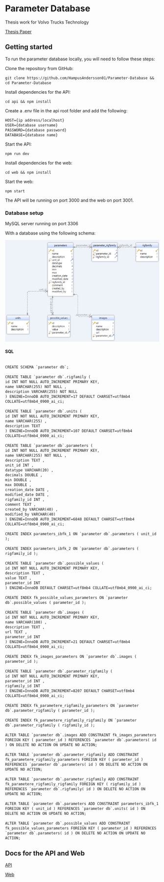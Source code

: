 # Parameter Database

Thesis work for Volvo Trucks Technology

[Thesis Paper](Thesis_Paper.md)

## Getting started

To run the parameter database locally, you will need to follow these steps:

Clone the repository from GitHub:

```
git clone https://github.com/HampusAndersson01/Parameter-Database && cd Parameter-Database
```

Install dependencies for the API:

```
cd api && npm install
```

Create a .env file in the api root folder and add the following:

```
HOST={ip address/localhost}
USER={database username}
PASSWORD={database password}
DATABASE={database name}
```

Start the API:

```
npm run dev
```

Install dependencies for the web:

```
cd web && npm install
```

Start the web:

```
npm start
```

The API will be running on port 3000 and the web on port 3001.


### Database setup

MySQL server running on port 3306

With a database using the following schema:

![Database schema](images/schema.png)

#### SQL

```

CREATE SCHEMA `parameter db`;

CREATE TABLE `parameter db`.rigfamily (
id INT NOT NULL AUTO_INCREMENT PRIMARY KEY,
name VARCHAR(255) NOT NULL ,
description VARCHAR(255) NOT NULL
) ENGINE=InnoDB AUTO_INCREMENT=17 DEFAULT CHARSET=utf8mb4 COLLATE=utf8mb4_0900_ai_ci;

CREATE TABLE `parameter db`.units (
id INT NOT NULL AUTO_INCREMENT PRIMARY KEY,
name VARCHAR(255) ,
description TEXT
) ENGINE=InnoDB AUTO_INCREMENT=107 DEFAULT CHARSET=utf8mb4 COLLATE=utf8mb4_0900_ai_ci;

CREATE TABLE `parameter db`.parameters (
id INT NOT NULL AUTO_INCREMENT PRIMARY KEY,
name VARCHAR(255) NOT NULL ,
description TEXT ,
unit_id INT ,
datatype VARCHAR(20) ,
decimals DOUBLE ,
min DOUBLE ,
max DOUBLE ,
creation_date DATE ,
modified_date DATE ,
rigfamily_id INT ,
comment TEXT ,
created_by VARCHAR(40) ,
modified_by VARCHAR(40)
) ENGINE=InnoDB AUTO_INCREMENT=6848 DEFAULT CHARSET=utf8mb4 COLLATE=utf8mb4_0900_ai_ci;

CREATE INDEX parameters_ibfk_1 ON `parameter db`.parameters ( unit_id );

CREATE INDEX parameters_ibfk_2 ON `parameter db`.parameters ( rigfamily_id );

CREATE TABLE `parameter db`.possible_values (
id INT NOT NULL AUTO_INCREMENT PRIMARY KEY,
description TEXT ,
value TEXT ,
parameter_id INT
) ENGINE=InnoDB DEFAULT CHARSET=utf8mb4 COLLATE=utf8mb4_0900_ai_ci;

CREATE INDEX fk_possible_values_parameters ON `parameter db`.possible_values ( parameter_id );

CREATE TABLE `parameter db`.images (
id INT NOT NULL AUTO_INCREMENT PRIMARY KEY,
name VARCHAR(100) ,
description TEXT ,
url TEXT ,
parameter_id INT
) ENGINE=InnoDB AUTO_INCREMENT=21 DEFAULT CHARSET=utf8mb4 COLLATE=utf8mb4_0900_ai_ci;

CREATE INDEX fk_images_parameters ON `parameter db`.images ( parameter_id );

CREATE TABLE `parameter db`.parameter_rigfamily (
id INT NOT NULL AUTO_INCREMENT PRIMARY KEY,
parameter_id INT ,
rigfamily_id INT
) ENGINE=InnoDB AUTO_INCREMENT=8207 DEFAULT CHARSET=utf8mb4 COLLATE=utf8mb4_0900_ai_ci;

CREATE INDEX fk_parametere_rigfamily_parameters ON `parameter db`.parameter_rigfamily ( parameter_id );

CREATE INDEX fk_parametere_rigfamily_rigfamily ON `parameter db`.parameter_rigfamily ( rigfamily_id );

ALTER TABLE `parameter db`.images ADD CONSTRAINT fk_images_parameters FOREIGN KEY ( parameter_id ) REFERENCES `parameter db`.parameters( id ) ON DELETE NO ACTION ON UPDATE NO ACTION;

ALTER TABLE `parameter db`.parameter_rigfamily ADD CONSTRAINT fk_parametere_rigfamily_parameters FOREIGN KEY ( parameter_id ) REFERENCES `parameter db`.parameters( id ) ON DELETE NO ACTION ON UPDATE NO ACTION;

ALTER TABLE `parameter db`.parameter_rigfamily ADD CONSTRAINT fk_parametere_rigfamily_rigfamily FOREIGN KEY ( rigfamily_id ) REFERENCES `parameter db`.rigfamily( id ) ON DELETE NO ACTION ON UPDATE NO ACTION;

ALTER TABLE `parameter db`.parameters ADD CONSTRAINT parameters_ibfk_1 FOREIGN KEY ( unit_id ) REFERENCES `parameter db`.units( id ) ON DELETE NO ACTION ON UPDATE NO ACTION;

ALTER TABLE `parameter db`.possible_values ADD CONSTRAINT fk_possible_values_parameters FOREIGN KEY ( parameter_id ) REFERENCES `parameter db`.parameters( id ) ON DELETE NO ACTION ON UPDATE NO ACTION;

```

## Docs for the API and Web

[API](api/README.md)

[Web](web/README.md)
